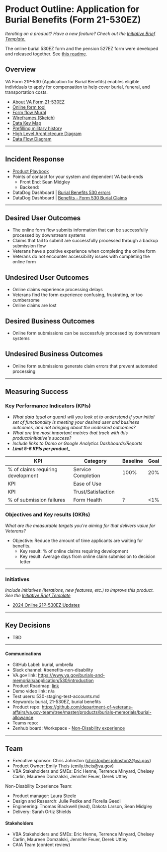 # Product Outline: Application for Burial Benefits (Form 21-530EZ)
*Iterating on a product? Have a new feature? Check out the [Initiative Brief Template.](https://bit.ly/initiative-brief-template)*

The online burial 530EZ form and the pension 527EZ form were developed and released together. See [this readme](https://github.com/department-of-veterans-affairs/va.gov-team/blob/master/products/pension/2019%20files/README.md).

## Overview
VA Form 21P-530 (Application for Burial Benefits) enables eligible individuals to apply for compensation to help cover burial, funeral, and transportation costs.

- [About VA Form 21-530EZ](https://www.va.gov/burials-memorials/veterans-burial-allowance/) 
- [Online form tool](https://www.va.gov/burials-and-memorials/application/530/introduction)
- [Form flow Mural](https://app.mural.co/t/departmentofveteransaffairs9999/m/departmentofveteransaffairs9999/1691512530884/67e3bc6677c8d17cf6fc8848319a6e40ebced1af?wid=0-1694615398728&sender=u934f98f179a86c76e6ee9592)
- [Wireframes (Sketch)](https://www.figma.com/file/jpJQSCKiGegacdW4RH5uQB/Burial-530-2024-Updates-MVP?type=design&node-id=174-43726&mode=design)
- [Data Key Map](https://docs.google.com/document/d/1RrRK4UYYYf3NTVanDZlWPPSc7Vj0dm45fVocJrmFFcI/edit?usp=sharing)
- [Prefilling military history](https://github.com/department-of-veterans-affairs/va.gov-team/blob/master/products/burials-memorials/feature-briefs/Service%20history%20API.md)
- [High Level Archtictecure Diagram](https://github.com/department-of-veterans-affairs/va.gov-team/blob/master/products/burials-memorials/burial-allowance/BurialFlow.png)
- [Data Flow Diagram](https://github.com/department-of-veterans-affairs/va.gov-team/blob/master/products/burials-memorials/burial-allowance/Burial%20Data%20Flow%20Diagram.png)

---
## Incident Response
  - [Product Playbook](https://github.com/department-of-veterans-affairs/va.gov-team/blob/master/products/burials-memorials/burial-allowance/Product_Playbook_Security.md)
  - Points of contact for your system and dependent VA back-ends
     - Front End: Sean Midgley
     - Backend: 
  - DataDog Dashboard | [Burial Benefits 530 errors](https://vagov.ddog-gov.com/monitors/184389?view=spans)
  - DataDog Dashboard | [Benefits - Form 530 Burial Claims](https://vagov.ddog-gov.com/dashboard/q5u-4h7-bfh/benefits---form-530-burial-claims?fromUser=false&refresh_mode=sliding&view=spans&from_ts=1716406091146&to_ts=1718998091146&live=true)

---
## Desired User Outcomes

- The online form flow submits information that can be successfully processed by downstream systems
- Claims that fail to submit are successfully processed through a backup submission flow
- Veterans have a positive experience when completing the online form
- Veterans do not encounter accessibility issues with completing the online form

## Undesired User Outcomes
- Online claims experience processing delays
- Veterans find the form experience confusing, frustrating, or too cumbersome
- Online claims are lost

## Desired Business Outcomes
- Online form submissions can be successfuly processed by downstream systems

## Undesired Business Outcomes
- Online form submissions generate claim errors that prevent automated processing 

---

## Measuring Success

### Key Performance Indicators (KPIs)
* *What data (qual or quant) will you look at to understand if your initial set of functionality is meeting your desired user and business outcomes, and not bringing about the undesired outcomes?*
* _What are the most important metrics that track with this product/initiative's success?_
* _Include links to Domo or Google Analytics Dashboards/Reports_
* _**Limit 5-6 KPIs per product**__

| KPI                              | Category           | Baseline | Goal   |
|----------------------------------|--------------------|----------|--------|
| % of claims requiring development| Service Completion | 100%     | 20%    |
| KPI                              | Ease of Use        |          |        |
| KPI                              | Trust/Satisfaction |          |        |
| % of submission failures         | Form Health        | ?        | <1%    |


### Objectives and Key results (OKRs)
_What are the measurable targets you're aiming for that delivers value for Veterans?_

- Objective: Reduce the amount of time applicants are waiting for benefits.
  - Key result: % of online claims requiring development
  - Key result: Average days from online claim submission to decision letter
    
---

### Initiatives
*Include initiatives (iterations, new features, etc.) to improve this product. See the [Initiative Brief Template](https://github.com/department-of-veterans-affairs/va.gov-team/blob/master/teams/vsa/product/initiative-brief-template.md)*

- [2024 Online 21P-530EZ Updates](https://github.com/department-of-veterans-affairs/va.gov-team/edit/master/products/burials-memorials/burial-allowance/530-initiative-brief-2024-updates.md)

---

## Key Decisions
- TBD

---

#### Communications

- GitHub Label: burial, umbrella
- Slack channel: #benefits-non-disability
- VA.gov link: https://www.va.gov/burials-and-memorials/application/530/introduction
- Product Roadmap: [link](https://app.mural.co/t/departmentofveteransaffairs9999/m/departmentofveteransaffairs9999/1697040351744/d0ff11497ce0df685a377f3889f6d27687c0ffb4?sender=u0e8ac1d6d7681bb7e1b80558)
- Demo video link: n/a
- Test users: 530-staging-test-accounts.md
- Keywords: burial, 21-530EZ, burial benefits
- Product repo: https://github.com/department-of-veterans-affairs/va.gov-team/tree/master/products/burials-memorials/burial-allowance
- Teams repo:
- Zenhub board: Workspace - [Non-Disability experience](https://github.com/department-of-veterans-affairs/va.gov-team#workspaces/benefits-non-disability-645913c7d909c20011380ae8/board?labels=burial)

---

## Team

- Executive sponsor: Chris Johnston (christopher.johnston2@va.gov)
- Product Owner: Emily Theis (emily.theis@va.gov)
- VBA Stakeholders and SMEs: Eric Henne, Terrence Minyard, Chelsey Carlin, Maureen Domzalski, Jennifer Feuer, Derek Uttley
  
 Non-Disability Experience Team: 
- Product manager: Laura Steele
- Design and Research: Julie Pedke and Fiorella Geedi
- Engineering: Thomas Blackwell (lead), Dakota Larson, Sean Midgley
- Delivery: Sarah Ortiz Shields


#### Stakeholders

- VBA Stakeholders and SMEs: Eric Henne, Terrence Minyard, Chelsey Carlin, Maureen Domzalski, Jennifer Feuer, Derek Uttley
- CAIA Team (content review)
